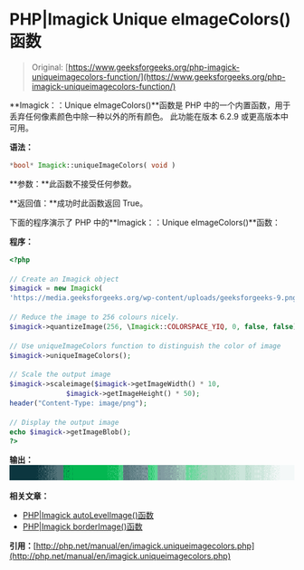 # PHP|Imagick Unique eImageColors()函数

> Original: [https://www.geeksforgeeks.org/php-imagick-uniqueimagecolors-function/](https://www.geeksforgeeks.org/php-imagick-uniqueimagecolors-function/)

**Imagick：：Unique eImageColors()**函数是 PHP 中的一个内置函数，用于丢弃任何像素颜色中除一种以外的所有颜色。 此功能在版本 6.2.9 或更高版本中可用。

**语法：**

```php
*bool* Imagick::uniqueImageColors( void )
```

**参数：**此函数不接受任何参数。

**返回值：**成功时此函数返回 True。

下面的程序演示了 PHP 中的**Imagick：：Unique eImageColors()**函数：

**程序：**

```php
<?php

// Create an Imagick object
$imagick = new Imagick(
'https://media.geeksforgeeks.org/wp-content/uploads/geeksforgeeks-9.png');

// Reduce the image to 256 colours nicely.
$imagick->quantizeImage(256, \Imagick::COLORSPACE_YIQ, 0, false, false);

// Use uniqueImageColors function to distinguish the color of image
$imagick->uniqueImageColors();

// Scale the output image
$imagick->scaleimage($imagick->getImageWidth() * 10, 
              $imagick->getImageHeight() * 50);
header("Content-Type: image/png");

// Display the output image
echo $imagick->getImageBlob();
?>
```

**输出：**
![unique image colors](img/c1c8f5cc6f45e6309d10d5d9d489efc0.png)

**相关文章：**

*   [PHP|Imagick autoLevelImage()函数](https://www.geeksforgeeks.org/php-imagick-autolevelimage-function/)
*   [PHP|Imagick borderImage()函数](https://www.geeksforgeeks.org/php-imagick-borderimage-function/)

**引用：**[http://php.net/manual/en/imagick.uniqueimagecolors.php](http://php.net/manual/en/imagick.uniqueimagecolors.php)